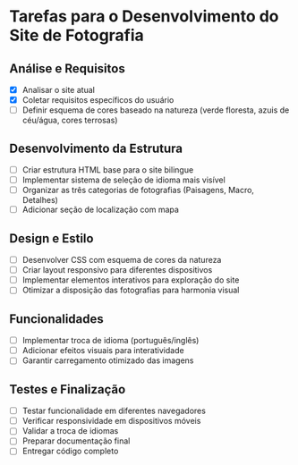 # Tarefas para o Desenvolvimento do Site de Fotografia

## Análise e Requisitos
- [x] Analisar o site atual
- [x] Coletar requisitos específicos do usuário
- [ ] Definir esquema de cores baseado na natureza (verde floresta, azuis de céu/água, cores terrosas)

## Desenvolvimento da Estrutura
- [ ] Criar estrutura HTML base para o site bilingue
- [ ] Implementar sistema de seleção de idioma mais visível
- [ ] Organizar as três categorias de fotografias (Paisagens, Macro, Detalhes)
- [ ] Adicionar seção de localização com mapa

## Design e Estilo
- [ ] Desenvolver CSS com esquema de cores da natureza
- [ ] Criar layout responsivo para diferentes dispositivos
- [ ] Implementar elementos interativos para exploração do site
- [ ] Otimizar a disposição das fotografias para harmonia visual

## Funcionalidades
- [ ] Implementar troca de idioma (português/inglês)
- [ ] Adicionar efeitos visuais para interatividade
- [ ] Garantir carregamento otimizado das imagens

## Testes e Finalização
- [ ] Testar funcionalidade em diferentes navegadores
- [ ] Verificar responsividade em dispositivos móveis
- [ ] Validar a troca de idiomas
- [ ] Preparar documentação final
- [ ] Entregar código completo
